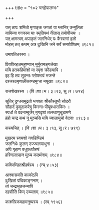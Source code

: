 +++
title = "१०२ चन्द्रोपालम्भः"

+++


यस् तापः शमितो मृगाङ्क जगतां या म्लानिर् उन्मूलिता  
यामिन्या गगनस्य याः स्मृतिपथं नीतास् तमोवीचयः ।  
यत् क्षामत्वम् अपाकृतं जलनिधेर् यः कैरवाणां हृतो  
मोहस् तत् कथम् अत्र दुःखिनि जने सर्वं समावेशितम् ॥९८१॥  


उमापतिधरस्य ।  


प्रियविरहअमहुष्ण्यान् मुर्मुरामङ्गलेखा  
मयि हतकहिमांशो मा स्पृश क्रीडयापि ।  
इह हि तव लुठन्तः प्लोषभावं भजन्ते  
दरजरठमृणालीकाण्डमुग्धा मयूखाः ॥९८२॥  


राजशेखरस्य । (वि।शा।भ। ३।२३, सु।र। ७१४)  


सूतिर् दुग्धसमुद्रतो भगवतः श्रीकौस्तुभौ सोदरौ  
सौहार्दं कुमुदाकरेषु किरणाः पीयूषधाराकिरः ।  
स्पर्धा ते वदनाम्बुजैर् मृगदृशां तत्स्थाणुचूडामणे  
हंहो चन्द्र कथं नु मुञ्चसि मयि ज्वालामुचो वेदनाः ॥९८३॥  


कस्यचित् । (वि।शा।भ। ३।१३, सु।र। ७९९)  


मुखरय स्वयशो नवडिण्डिमं  
जलनिधेः कुलम् उज्ज्वलयाधुना ।  
अपि गृहाण वधूवधपौरुषं  
हरिणलाञ्छन मुञ्च कदर्थनाम् ॥९८४॥  


कविपण्डितश्रीहर्षस्य । (न्च् ४।५३)  


आश्वासयति काकोऽपि   
दुःखितां पथिकाङ्गनाम् ।  
त्वं चन्द्रामृतजन्मापि  
दहसीति किम् उच्यताम् ॥९८५॥  


काश्मीरकमहामनुष्यस्य । (स्व् १९५६)  


